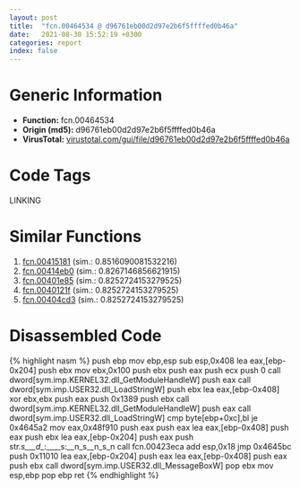 ```yaml
---
layout: post
title:  "fcn.00464534 @ d96761eb00d2d97e2b6f5ffffed0b46a"
date:   2021-08-30 15:52:19 +0300
categories: report
index: false
---
```


# Generic Information
- **Function:** fcn.00464534
- **Origin (md5):** d96761eb00d2d97e2b6f5ffffed0b46a
- **VirusTotal:** [virustotal.com/gui/file/d96761eb00d2d97e2b6f5ffffed0b46a][virustotal_ref]

# Code Tags
<span class="tag" id="LINKING">LINKING</span>


# Similar Functions

1. [fcn.00415181][similar_1_ref] (sim.: 0.8516090081532216)
2. [fcn.00414eb0][similar_2_ref] (sim.: 0.8267146856621915)
3. [fcn.00401e85][similar_3_ref] (sim.: 0.8252724153279525)
4. [fcn.0040121f][similar_4_ref] (sim.: 0.8252724153279525)
5. [fcn.00404cd3][similar_5_ref] (sim.: 0.8252724153279525)


# Disassembled Code

{% highlight nasm %}
push ebp
mov ebp,esp
sub esp,0x408
lea eax,[ebp-0x204]
push ebx
mov ebx,0x100
push ebx
push eax
push ecx
push 0
call dword[sym.imp.KERNEL32.dll_GetModuleHandleW]
push eax
call dword[sym.imp.USER32.dll_LoadStringW]
push ebx
lea eax,[ebp-0x408]
xor ebx,ebx
push eax
push 0x1389
push ebx
call dword[sym.imp.KERNEL32.dll_GetModuleHandleW]
push eax
call dword[sym.imp.USER32.dll_LoadStringW]
cmp byte[ebp+0xc],bl
je 0x4645a2
mov eax,0x48f910
push eax
push eax
lea eax,[ebp-0x408]
push eax
push ebx
lea eax,[ebp-0x204]
push eax
push str._s___d__:____s:__n_s__n_s_n
call fcn.00423eca
add esp,0x18
jmp 0x4645bc
push 0x11010
lea eax,[ebp-0x204]
push eax
lea eax,[ebp-0x408]
push eax
push ebx
call dword[sym.imp.USER32.dll_MessageBoxW]
pop ebx
mov esp,ebp
pop ebp
ret
{% endhighlight %}


[similar_1_ref]: /report/fcn.00415181@ba5ec83721de3ca10b3c9583f3b2c6a1
[similar_2_ref]: /report/fcn.00414eb0@ba5ec83721de3ca10b3c9583f3b2c6a1
[similar_3_ref]: /report/fcn.00401e85@1123b7aa5760238fe93045e585b8234c
[similar_4_ref]: /report/fcn.0040121f@1123b7aa5760238fe93045e585b8234c
[similar_5_ref]: /report/fcn.00404cd3@1123b7aa5760238fe93045e585b8234c
[virustotal_ref]: https://www.virustotal.com/gui/file/d96761eb00d2d97e2b6f5ffffed0b46a